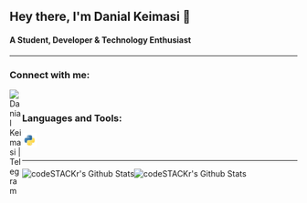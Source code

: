 ## Hey there, I'm Danial Keimasi 👋
#### A Student, Developer & Technology Enthusiast
---

### Connect with me:

[<img align="left" alt="Danial Keimasi | Telegram" width="22px" src="https://cdn.jsdelivr.net/npm/simple-icons@v3/icons/telegram.svg" />][telegram]

<br />

### Languages and Tools:

<img align="left" alt="Python" width="26px" src="https://raw.githubusercontent.com/github/explore/80688e429a7d4ef2fca1e82350fe8e3517d3494d/topics/python/python.png" />

<br />
<br />

---

<img align="left" alt="codeSTACKr's Github Stats" src="https://github-readme-stats.vercel.app/api?username=danialkeimasi&show_icons=true&hide_border=true&count_private=true&hide=stars,prs,issues,contribs&custom_title=Github Stats" />
<img align="left" alt="codeSTACKr's Github Stats" src="https://github-readme-stats.vercel.app/api/top-langs/?username=danialkeimasi&layout=compact&hide_border=true" /> 
<br><br>

[telegram]: https://t.me/daniaall

<!--
**danialkeimasi/danialkeimasi** is a ✨ _special_ ✨ repository because its `README.md` (this file) appears on your GitHub profile.

Here are some ideas to get you started:

- 🔭 I’m currently working on ...
- 🌱 I’m currently learning ...
- 👯 I’m looking to collaborate on ...
- 🤔 I’m looking for help with ...
- 💬 Ask me about ...
- 📫 How to reach me: ...
- 😄 Pronouns: ...
- ⚡ Fun fact: ...
-->
